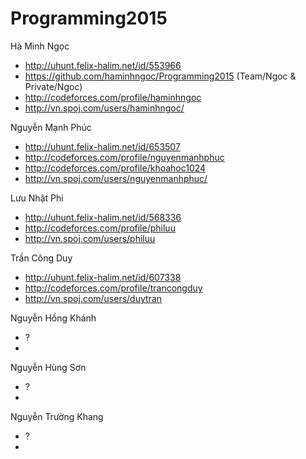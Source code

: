 ﻿Programming2015
===============
Hà Minh Ngọc
+ http://uhunt.felix-halim.net/id/553966
+ https://github.com/haminhngoc/Programming2015 (Team/Ngoc & Private/Ngoc)
+ http://codeforces.com/profile/haminhngoc
+ http://vn.spoj.com/users/haminhngoc/

Nguyễn Mạnh Phúc
+ http://uhunt.felix-halim.net/id/653507
+ http://codeforces.com/profile/nguyenmanhphuc
+ http://codeforces.com/profile/khoahoc1024
+ http://vn.spoj.com/users/nguyenmanhphuc/

Lưu Nhật Phi

+ http://uhunt.felix-halim.net/id/568336
+ http://codeforces.com/profile/philuu
+ http://vn.spoj.com/users/philuu

Trần Công Duy
+ http://uhunt.felix-halim.net/id/607338
+ http://codeforces.com/profile/trancongduy
+ http://vn.spoj.com/users/duytran

Nguyễn Hồng Khánh
+ ?
+ 

Nguyễn Hùng Sơn
+ ?
+ 

Nguyễn Trường Khang
+ ?
+ 

